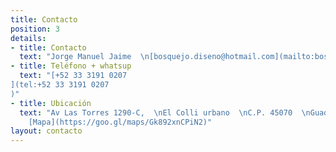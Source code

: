 ```yaml
---
title: Contacto
position: 3
details:
- title: Contacto
  text: "Jorge Manuel Jaime  \n[bosquejo.diseno@hotmail.com](mailto:bosquejo.diseno@hotmail.com)"
- title: Teléfono + whatsup
  text: "[+52 33 3191 0207
](tel:+52 33 3191 0207
)"
- title: Ubicación
  text: "Av Las Torres 1290-C,  \nEl Colli urbano  \nC.P. 45070  \nGuadalajara, Jalisco —
    [Mapa](https://goo.gl/maps/Gk892xnCPiN2)"
layout: contacto
---
```

